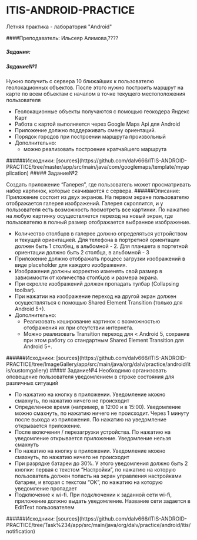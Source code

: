 # ITIS-ANDROID-PRACTICE
Летняя практика - лаборатория "Android"

####Преподаватель: Ильсеяр Алимова,????

##### Задания:
##### Задание№1 
Нужно получить с сервера 10 ближайших к пользователю геолокационных объектов. После этого нужно построить маршрут на карте по всем объектам с началом в точке текущего местоположения пользователя
<ul>
<li>Геолокационные объекты получаются с помощью геокодера Яндекс Карт</li>
<li>Работа с картой выполняется через Google Maps Api для Android</li>
<li>Приложение должно поддерживать смену ориентаций.</li>
<li>Порядок городов при построении маршрута произвольный</li>
<li>Дополнительно:
  <ul>
      <li>можно реализовать построение кратчайшего маршрута</li>
  </ul>
</li>
</ul>

</ul>
######Исходники: [sources](https://github.com/dalv666/ITIS-ANDROID-PRACTICE/tree/master/app/src/main/java/com/googlemaps/template/myapplication)
##### Задание№2

Cоздать приложение “Галерея”, где пользователь может просматривать набор картинок, которые скачиваются с сервера.
######Описание:
Приложение состоит из двух экранов. На первом экране пользователю отображается галерея изображений. Галерея скроллится, и у пользователя есть возможность посмотреть все картинки. По нажатию на любую картинку осуществляется переход на новый экран, где пользователю в полный размер отображается выбранное изображение.

<ul>
<li>Количество столбцов в галерее должно определяться устройством и текущей ориентацией. Для телефона в портретной ориентации должен быть 1 столбец, в альбомной - 2. Для планшета в портетной ориентации должно быть 2 столбца, в альбомной - 3</li>
<li>Приложение должно отображать процесс загрузки изображений в виде placeholder для каждого изображения.</li>
<li>Изображения должны корректно изменять свой размер в зависимости от количества столбцов и размера экрана. </li>
<li>При скролле изображений должен пропадать тулбар (Collapsing toolbar).</li>
<li>При нажатии на изображение переход на другой экран должен осуществляться с помощью Shared Element Transition (только для Android 5+).</li>
<li>Дополнительно:
  <ul>
      <li>Реализовать кэширование картинок с возможностью отображения их при отсутствии интернета.</li>
      <li>Можно реализовать Transition переход для < Android 5, сохранив при этом работу со стандартным Shared Element Transition для Android 5+.</li>
  </ul>
</li>
</ul>
######Исходники: [sources](https://github.com/dalv666/ITIS-ANDROID-PRACTICE/tree/ImageGallery/app/src/main/java/org/dalv/practice/android/itis/customgallery)
##### Задание№4 
Необходимо организовать оповещение пользователя уведомлением в строке состояния для различных ситуаций
<ul>
<li>По нажатию на кнопку в приложении. Уведомление можно смахнуть, по нажатию ничего не происходит</li>
<li>Определенное время (например, в 12:00 и в 15:00). Уведомление можно смахнуть, по нажатию ничего не происходит.
Через 1 минуту после выхода из приложения. По нажатию на уведомление открывается приложение. </li>
<li>После включения / перезагрузки устройства. По нажатию на уведомление открывается приложение. Уведомление нельзя смахнуть</li>
<li>По нажатию на кнопку в приложении. Уведомление можно смахнуть, по нажатию ничего не происходит</li>
<li>При разрядке батареи до 30%. У этого уведомления должно быть 2 кнопки: первая с текстом “Настройки”, по нажатию на которую пользователь должен попасть на экран управления настройками батареи, и вторая с текстом “ОК”, по нажатию на которую уведомление пропадает</li>
<li>Подключение к wi-fi. При подключении к заданной сети wi-fi, приложение должно выдать уведомление. Название сети задается в EditText пользователем</li>
</ul>
######Исходники: [sources](https://github.com/dalv666/ITIS-ANDROID-PRACTICE/tree/Task%234/app/src/main/java/org/dalv/practice/android/itis/notification)
